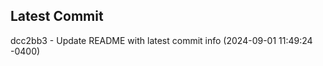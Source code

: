 
## Latest Commit
dcc2bb3 - Update README with latest commit info (2024-09-01 11:49:24 -0400) <Yunxi-Zhou>
